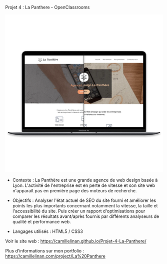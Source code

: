 Projet 4 : La Panthere - OpenClassrooms

![Alt text](/lapanthereCover.webp?raw=true "Cover Booki OpenClassrooms")

+ Contexte : 
La Panthère est une grande agence de web design basée à Lyon. L'activité de l'entreprise est en perte de vitesse et son site web n'apparaît pas en première page des moteurs de recherche.

+ Objectifs : 
Analyser l'état actuel de SEO du site fourni et améliorer les points les plus importants concernant notamment la vitesse, la taille et l'accessibilité du site. Puis créer un rapport d'optimisations pour comparer les résultats avant/après fournis par différents analyseurs de qualité et performance web.

+ Langages utilisés : HTML5 / CSS3

Voir le site web : https://camillelinan.github.io/Projet-4-La-Panthere/

Plus d'informations sur mon portfolio : https://camillelinan.com/project/La%20Panthere
